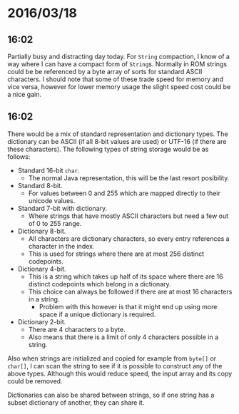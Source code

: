 # 2016/03/18

## 16:02

Partially busy and distracting day today. For `String` compaction, I know of a
way where I can have a compact form of `String`s. Normally in ROM strings could
be be referenced by a byte array of sorts for standard ASCII characters. I
should note that some of these trade speed for memory and vice versa, however
for lower memory usage the slight speed cost could be a nice gain.

## 16:02

There would be a mix of standard representation and dictionary types. The
dictionary can be ASCII (if all 8-bit values are used) or UTF-16 (if there are
these characters). The following types of string storage would be as follows:

 * Standard 16-bit `char`.
   * The normal Java representation, this will be the last resort posibility.
 * Standard 8-bit.
   * For values between 0 and 255 which are mapped directly to their unicode
     values.
 * Standard 7-bit with dictionary.
   * Where strings that have mostly ASCII characters but need a few out of
     0 to 255 range.
 * Dictionary 8-bit.
   * All characters are dictionary characters, so every entry references a
     character in the index.
   * This is used for strings where there are at most 256 distinct codepoints.
 * Dictionary 4-bit.
   * This is a string which takes up half of its space where there are 16
     distinct codepoints which belong in a dictionary.
   * This choice can always be followed if there are at most 16 characters in a
     string.
     * Problem with this however is that it might end up using more space if
       a unique dictionary is required.
 * Dictionary 2-bit.
   * There are 4 characters to a byte.
   * Also means that there is a limit of only 4 characters possible in a
     string.

Also when strings are initialized and copied for example from `byte[]` or
`char[]`, I can scan the string to see if it is possible to construct any of
the above types. Although this would reduce speed, the input array and its
copy could be removed.

Dictionaries can also be shared between strings, so if one string has a subset
dictionary of another, they can share it.

